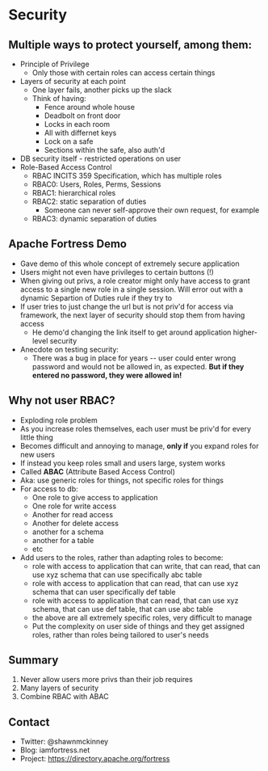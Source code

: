 # Security

## Multiple ways to protect yourself, among them:
* Principle of Privilege 
  * Only those with certain roles can access certain things
* Layers of security at each point
  * One layer fails, another picks up the slack
  * Think of having:
    * Fence around whole house
    * Deadbolt on front door
    * Locks in each room
    * All with differnet keys
    * Lock on a safe
    * Sections within the safe, also auth'd
* DB security itself - restricted operations on user
* Role-Based Access Control
  * RBAC INCITS 359 Specification, which has multiple roles
  * RBAC0: Users, Roles, Perms, Sessions
  * RBAC1: hierarchical roles
  * RBAC2: static separation of duties
    * Someone can never self-approve their own request, for example
  * RBAC3: dynamic separation of duties

## Apache Fortress Demo
* Gave demo of this whole concept of extremely secure application
* Users might not even have privileges to certain buttons (!)
* When giving out privs, a role creator might only have access to grant access to a single new role in a single session. Will error out with a dynamic Separtion of Duties rule if they try to
* If user tries to just change the url but is not priv'd for access via framework, the next layer of security should stop them from having access
  * He demo'd changing the link itself to get around application higher-level security
* Anecdote on testing security:
  * There was a bug in place for years -- user could enter wrong password and would not be allowed in, as expected. **But if they entered no password, they were allowed in!**

## Why not user RBAC?
* Exploding role problem
* As you increase roles themselves, each user must be priv'd for every little thing
* Becomes difficult and annoying to manage, **only if** you expand roles for new users
* If instead you keep roles small and users large, system works
* Called **ABAC** (Attribute Based Access Control)
* Aka: use generic roles for things, not specific roles for things
* For access to db:
  * One role to give access to application
  * One role for write access
  * Another for read access
  * Another for delete access
  * another for a schema
  * another for a table
  * etc
* Add users to the roles, rather than adapting roles to become:
  * role with access to application that can write, that can read, that can use xyz schema that can use specifically abc table
  * role with access to application that can read, that can use xyz schema that can user specifically def table
  * role with access to application that can read, that can use xyz schema, that can use def table, that can use abc table
  * the above are all extremely specific roles, very difficult to manage
  * Put the complexity on user side of things and they get assigned roles, rather than roles being tailored to user's needs

## Summary
1. Never allow users more privs than their job requires
2. Many layers of security
3. Combine RBAC with ABAC

## Contact
* Twitter: @shawnmckinney
* Blog: iamfortress.net
* Project: https://directory.apache.org/fortress


